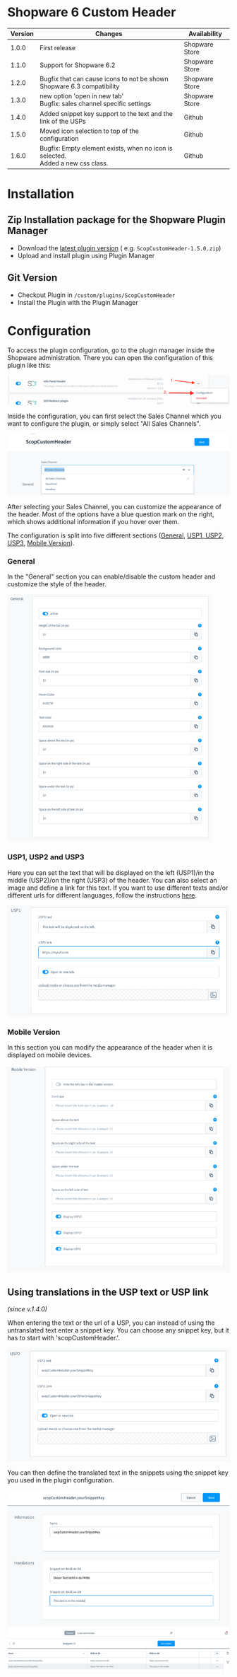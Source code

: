 # Shopware 6 Custom Header

| Version | Changes                                                                            | Availability   |
|---------|------------------------------------------------------------------------------------------ |----------------|
| 1.0.0   | First release                                                                         | Shopware Store         |
| 1.1.0   | Support for Shopware 6.2                                                                      | Shopware Store         |
| 1.2.0   | Bugfix that can cause icons to not be shown<br>Shopware 6.3 compatibility                   | Shopware Store         |
| 1.3.0   | new option 'open in new tab'<br>Bugfix: sales channel specific settings                   | Shopware Store         |
| 1.4.0   | Added snippet key support to the text and the link of the USPs                         | Github         |
| 1.5.0   | Moved icon selection to top of the configuration                          | Github         |
| 1.6.0   | Bugfix: Empty <span> element exists, when no icon is selected.<br>Added a new css class.                          | Github         |

# Installation

## Zip Installation package for the Shopware Plugin Manager

* Download the [latest plugin version](https://github.com/scope01-GmbH/ScopCustomHeader/releases/latest/) (
  e.g. `ScopCustomHeader-1.5.0.zip`)
* Upload and install plugin using Plugin Manager

## Git Version

* Checkout Plugin in `/custom/plugins/ScopCustomHeader`
* Install the Plugin with the Plugin Manager

# Configuration

To access the plugin configuration, go to the plugin manager inside the Shopware administration. There you can open the configuration of this plugin like this:

![configuration_access](screenshots/Access_Configuration.png)

Inside the configuration, you can first select the Sales Channel which you want to configure the plugin, or simply select "All Sales Channels".

![configuration_sales_channel](screenshots/Select_Sales_Channel.png)

After selecting your Sales Channel, you can customize the appearance of the header. Most of the options have a blue question mark on the right, which shows additional information if you hover over them.

The configuration is split into five different sections ([General](#general), [USP1, USP2, USP3](#usp1-usp2-and-usp3), [Mobile Version](#mobile-version)).

### General

In the "General" section you can enable/disable the custom header and customize the style of the header.

![configuration_general](screenshots/Configuration_General.png)

### USP1, USP2 and USP3

Here you can set the text that will be displayed on the left (USP1)/in the middle (USP2)/on the right (USP3) of the header. You can also select an image and define a link for this text.
If you want to use different texts and/or different urls for different languages, follow the instructions [here](#using-translations-in-the-usp-text-or-usp-link).

![configuration_usp](screenshots/Configuration_USP.png)

### Mobile Version

In this section you can modify the appearance of the header when it is displayed on mobile devices.

![configuration_mobile](screenshots/Configuration_Mobile.png)

## Using translations in the USP text or USP link
*(since v.1.4.0)*

When entering the text or the url of a USP, you can instead of using the untranslated text enter a snippet key. You can choose any snippet key, but it has to start with 'scopCustomHeader.'.

![configuration_snippet](screenshots/Configuration_Use_Snippet.png)

You can then define the translated text in the snippets using the snippet key you used in the plugin configuration.

![create_snippet](screenshots/Create_Snippet.png)
![list_snippets](screenshots/List_Snippets.png)
